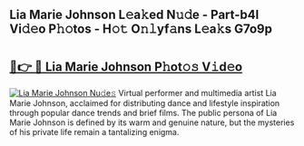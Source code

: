 ## Lia Marie Johnson L𝚎a𝚔ed N𝚞𝚍e - Part-b4l Vi𝚍𝚎o P𝚑𝚘tos - H𝚘𝚝 O𝚗𝚕yf𝚊ns L𝚎a𝚔s G7o9p

# <h2><a href="http://kf2j00a.oniu.top/?m=Lia+Marie+Johnson">🔗👉 🔴 Lia Marie Johnson P𝚑ot𝚘𝚜 V𝚒d𝚎o</a></h2>

[![Lia Marie Johnson Nu𝚍e𝚜](https://i.imgur.com/0qMVB7G.gif)](http://kf2j00a.oniu.top/?m=Lia+Marie+Johnson)
Virtual performer and multimedia artist Lia Marie Johnson, acclaimed for distributing dance and lifestyle inspiration through popular dance trends and brief films. The public persona of Lia Marie Johnson is defined by its warm and genuine nature, but the mysteries of his private life remain a tantalizing enigma.  
